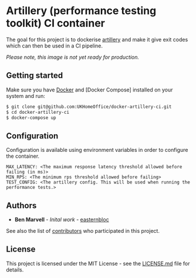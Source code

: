 Artillery (performance testing toolkit) CI container
====================================================

The goal for this project is to dockerise [artillery] and make it give exit codes which can then be used in a CI pipeline.

*Please note, this image is not yet ready for production.*

Getting started
---------------

Make sure you have [Docker] and [Docker Compose] installed on your system
and run:

```bash
$ git clone git@github.com:UKHomeOffice/docker-artillery-ci.git
$ cd docker-artillery-ci
$ docker-compose up
```

Configuration
-------------

Configuration is available using environment variables in order to configure the container.

```
MAX_LATENCY: <The maximum response latency threshold allowed before failing (in ms)>
MIN_RPS: <The minimum rps threshold allowed before failing>
TEST_CONFIG: <The artillery config. This will be used when running the performance tests.>
```

Authors
-------

* **Ben Marvell** - *Inital work* - [easternbloc]

See also the list of [contributors] who participated in this project.

License
-------

This project is licensed under the MIT License - see the [LICENSE.md]
file for details.

[contributors]:              https://github.com/UKHomeOffice/docker-artillery-ci/graphs/contributors
[easternbloc]:               https://github.com/easternbloc
[Docker]:                    https://www.docker.com/
[DockerCompose]:             https://docs.docker.com/compose/
[LICENSE.md]:                LICENSE.md
[Artillery]:                 https://artillery.io/
